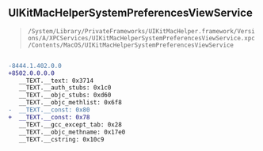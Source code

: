 ## UIKitMacHelperSystemPreferencesViewService

> `/System/Library/PrivateFrameworks/UIKitMacHelper.framework/Versions/A/XPCServices/UIKitMacHelperSystemPreferencesViewService.xpc/Contents/MacOS/UIKitMacHelperSystemPreferencesViewService`

```diff

-8444.1.402.0.0
+8502.0.0.0.0
   __TEXT.__text: 0x3714
   __TEXT.__auth_stubs: 0x1c0
   __TEXT.__objc_stubs: 0xd60
   __TEXT.__objc_methlist: 0x6f8
-  __TEXT.__const: 0x80
+  __TEXT.__const: 0x78
   __TEXT.__gcc_except_tab: 0x28
   __TEXT.__objc_methname: 0x17e0
   __TEXT.__cstring: 0x10c9

```

